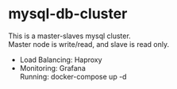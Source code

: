 # mysql-db-cluster
This is a master-slaves mysql cluster.<br>
Master node is write/read, and slave is read only. <br>
- Load Balancing: Haproxy
- Monitoring: Grafana
<br>Running: docker-compose up -d